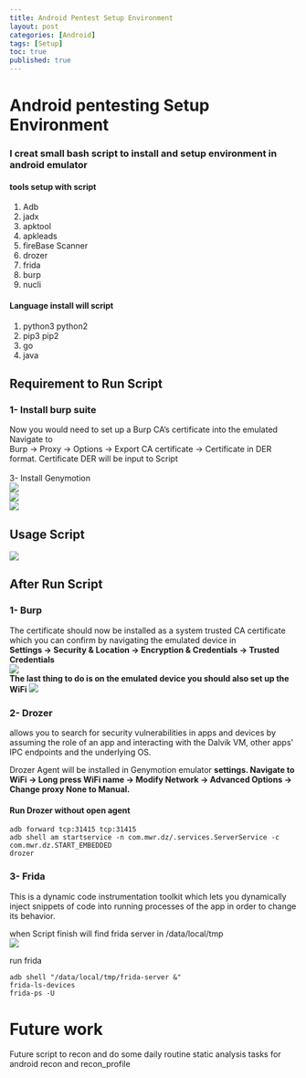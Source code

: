 ```yaml
---
title: Android Pentest Setup Environment
layout: post
categories: [Android]
tags: [Setup]
toc: true
published: true
---
```

# Android pentesting Setup Environment

### I creat small bash script to install and setup environment in android emulator 

#### tools setup with script
1. Adb
2. jadx
3. apktool
4. apkleads
5. fireBase Scanner
6. drozer
7. frida
8. burp
9. nucli

#### Language install  will script 
1. python3 python2
2. pip3 pip2
3. go
4. java


## Requirement to Run Script 
### 1- Install burp suite
Now you would need to set up a Burp CA’s certificate into the emulated 
Navigate to <br/> Burp -> Proxy -> Options -> Export CA certificate -> Certificate in DER format.
Certificate DER will be input to Script <br/>
<br/>
3- Install Genymotion <br/>
![](https://i.imgur.com/dh90oev.png) <br/>
![](https://i.imgur.com/nnkFwbL.png) <br/>
![](https://i.imgur.com/zwjQswc.png) <br/>

## Usage Script
![](https://i.imgur.com/PoLRDwo.png)



## After Run Script 

### 1- Burp 
The certificate should now be installed as a system trusted CA certificate <br/> which you can confirm by navigating the emulated device in <br/> **Settings -> Security & Location -> Encryption & Credentials -> Trusted Credentials** <br/>
![](https://i.imgur.com/eyBOLsX.png) <br/>
**The last thing to do is on the emulated device you should also set up the WiFi** 
![](https://i.imgur.com/EszDRUi.png)

### 2- Drozer 
allows you to search for security vulnerabilities in apps and devices by assuming the role of an app and interacting with the Dalvik VM, other apps' IPC endpoints and the underlying OS.<br/>

Drozer Agent will be installed in Genymotion emulator
**settings. Navigate to WiFi -> Long press WiFi name -> Modify Network -> Advanced Options -> Change proxy None to Manual.**
#### Run Drozer without open agent
```
adb forward tcp:31415 tcp:31415 
adb shell am startservice -n com.mwr.dz/.services.ServerService -c com.mwr.dz.START_EMBEDDED   
drozer
```
### 3- Frida<br/>
 This is a dynamic code instrumentation toolkit which lets you dynamically inject snippets of code into running processes of the app in order to change its behavior.
 
when Script finish will find frida server in /data/local/tmp <br/>
![](https://i.imgur.com/2aNdszM.png) <br/>

run frida
```
adb shell "/data/local/tmp/frida-server &"
frida-ls-devices
frida-ps -U
```
# Future work

Future script to recon and do some daily routine static analysis tasks
for android recon and recon_profile
